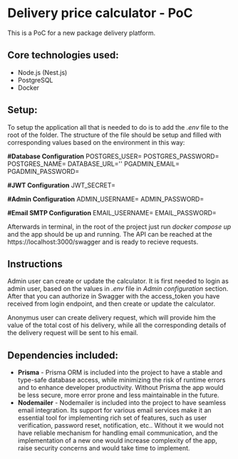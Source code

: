 
# Delivery price calculator - PoC

This is a PoC for a new package delivery platform. 

## Core technologies used: 
- Node.js (Nest.js)
- PostgreSQL
- Docker

## Setup:
To setup the application all that is needed to do is to add the *.env* file to the root of the folder. The structure of the file should be setup and filled with corresponding values based on the environment in this way: 

**#Database Configuration**
POSTGRES_USER=
POSTGRES_PASSWORD=
POSTGRES_NAME=
DATABASE_URL=''
PGADMIN_EMAIL=
PGADMIN_PASSWORD=

**#JWT Configuration**
JWT_SECRET=
 
**#Admin Configuration**
ADMIN_USERNAME=
ADMIN_PASSWORD=

**#Email SMTP Configuration**
EMAIL_USERNAME=
EMAIL_PASSWORD=

Afterwards in terminal, in the root of the project just run *docker compose up* and the app should be up and running. 
The API can be reached at the https://localhost:3000/swagger and is ready to recieve requests. 

## Instructions
Admin user can create or update the calculator. It is first needed to login as admin user, based on the values in *.env* file in *Admin configuration* section. After that you can authorize in Swagger with the access_token you have received from login endpoint, and then create or update the calculator. 

Anonymus user can create delivery request, which will provide him the value of the total cost of his delivery, while all the corresponding details of the delivery request will be sent to his email. 

## Dependencies included:

- **Prisma** - Prisma ORM is included into the project to have a stable and type-safe database access, while minimizing the risk of runtime errors and to enhance developer productivity. Without Prisma the app would be less secure, more error prone and less maintainable in the future. 
- **Nodemailer** - Nodemailer is included into the project to have seamless email integration. Its support for various email services make it an essential tool for implementing rich set of features, such as user verification, password reset, notification, etc.. Without it we would not have reliable mechanism for handling email communication, and the implementation of a new one would increase complexity of the app, raise security concerns and would take time to implement.